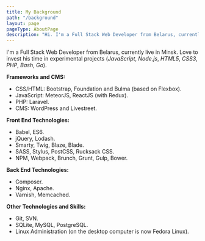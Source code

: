 ```yaml
---
title: My Background
path: "/background"
layout: page
pageType: AboutPage
description: "Hi. I'm a Full Stack Web Developer from Belarus, currently live in Minsk. Love to invest his time in experimental projects (JavaScript, Node.js, HTML5, CSS3, PHP, Bash, Go)."
---
```


I'm a Full Stack Web Developer from Belarus, currently live in Minsk. Love to invest his time in experimental projects (*JavaScript*, *Node.js*, *HTML5*, *CSS3*, *PHP*, *Bash*, *Go*).

**Frameworks and CMS:**
- CSS/HTML: Bootstrap, Foundation and Bulma (based on Flexbox).
- JavaScript: MeteorJS, ReactJS (with Redux).
- PHP: Laravel.
- CMS: WordPress and Livestreet.

**Front End Technologies:**
- Babel, ES6.
- jQuery, Lodash.
- Smarty, Twig, Blaze, Blade.
- SASS, Stylus, PostCSS, Rucksack CSS.
- NPM, Webpack, Brunch, Grunt, Gulp, Bower.

**Back End Technologies:**
- Composer.
- Nginx, Apache.
- Varnish, Memcached.

**Other Technologies and Skills:**
- Git, SVN.
- SQLite, MySQL, PostgreSQL.
- Linux Administration (on the desktop computer is now Fedora Linux).